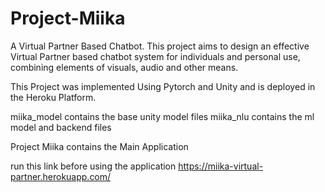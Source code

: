 # Project-Miika

A Virtual Partner Based Chatbot. This project aims to design an effective Virtual Partner based chatbot system for individuals and 
personal use, combining elements of visuals, audio and other means.

This Project was implemented Using Pytorch and Unity and is deployed in the Heroku Platform.

miika_model contains the base unity model files
miika_nlu contains the ml model and backend files

Project Miika contains the Main Application

run this link before using the application
https://miika-virtual-partner.herokuapp.com/
